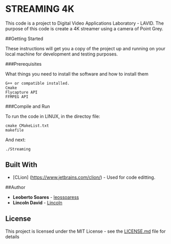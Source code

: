 # STREAMING 4K

This code is a project to Digital Video Applications Laboratory - LAVID. 
The purpose of this code is create a 4K streamer using a camera of Point Grey.

##Getting Started

These instructions will get you a copy of the project up and running on your local machine for development and testing purposes.

###Prerequisites

What things you need to install the software and how to install them

```
G++ or compatible installed.
Cmake
Flycapture API
FFMPEG API
```

###Compile and Run

To run the code in LINUX, in the directoy file:

```
cmake CMakeList.txt
makefile
```

And next:

```
./Streaming
```

## Built With

* [CLion] (https://www.jetbrains.com/clion/) - Used for code editting.

##Author

* **Leoberto Soares** - [leossoaress](https://github.com/leossoaress)
* **Lincoln David** - [Lincoln](http://lavid.ufpb.br/index.php/2015/10/23/lincoln-david/)
## License

This project is licensed under the MIT License - see the [LICENSE.md](LICENSE.md) file for details